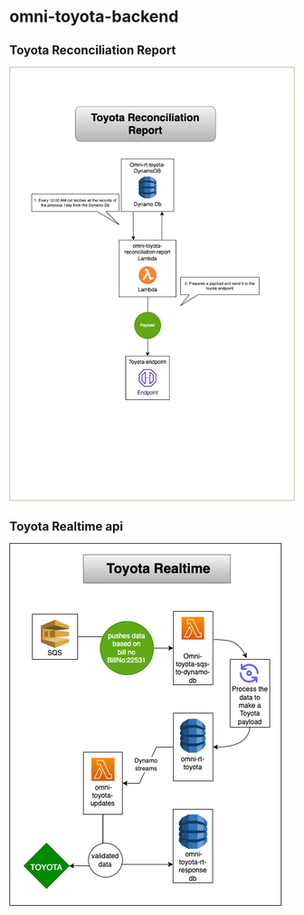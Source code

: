 # omni-toyota-backend

## Toyota Reconciliation Report

![Toyota Realtime api](diagram/toyota-reconciliation-report.png?raw=true)

## Toyota Realtime api

![Toyota Reconciliation Report](diagram/toyota-sqs-to-dynamodb.png?raw=true)
